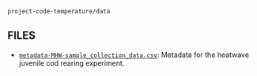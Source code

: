 `project-code-temperature/data`

## FILES

- [`metadata-MHW-sample_collection_data.csv`](metadata-MHW-sample_collection_data.csv): Metadata for the heatwave juvenile cod rearing experiment.